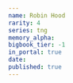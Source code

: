 ```yaml
---
name: Robin Hood
rarity: 4
series: tng
memory_alpha:
bigbook_tier: -1
in_portal: true
date:
published: true
---
```



